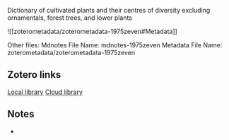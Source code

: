 Dictionary of cultivated plants and their centres of diversity excluding ornamentals, forest trees, and lower plants

![[zoterometadata/zoterometadata-1975zeven#Metadata]]

Other files:
 Mdnotes File Name: mdnotes-1975zeven
 Metadata File Name: zoterometadata/zoterometadata-1975zeven

## Zotero links

 [Local library](zotero://select/items/1_T32ZB86F)
 [Cloud library](http://zotero.org/users/8542045/items/T32ZB86F)

## Notes

-